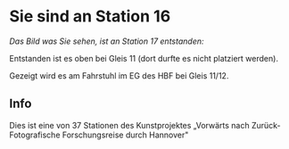 # Sie sind an Station 16

*Das Bild was Sie sehen, ist an Station 17 entstanden:*

Entstanden ist es oben bei Gleis 11 (dort durfte es nicht platziert werden).

Gezeigt wird es am Fahrstuhl im EG des HBF bei Gleis 11/12.

## Info

Dies ist eine von 37 Stationen des Kunstprojektes „Vorwärts nach Zurück- Fotografische Forschungsreise durch Hannover"
